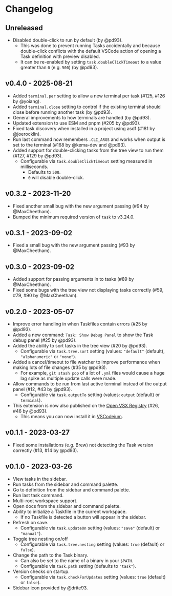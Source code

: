 # Changelog

## Unreleased

- Disabled double-click to run by default (by @pd93).
  - This was done to prevent running Tasks accidentally and because double-click
    conflicts with the default VSCode action of opening a Task definition with
    preview disabled.
  - It can be re-enabled by setting `task.doubleClickTimeout` to a value greater
    than `0` (e.g. `500`) (by @pd93).

## v0.4.0 - 2025-08-21

- Added `terminal.per` setting to allow a new terminal per task (#125, #126 by
  @yoiang).
- Added `terminal.close` setting to control if the existing terminal should
  close before running another task (by @pd93).
- General improvements to how terminals are handled (by @pd93).
- Updated extension to use ESM and pnpm (#205 by @pd93).
- Fixed task discovery when installed in a project using asdf (#181 by
  @joerocklin).
- Run last command now remembers `.CLI_ARGS` and works when output is set to the
  terminal (#168 by @kema-dev and @pd93).
- Added support for double-clicking tasks from the tree view to run them (#127,
  #129 by @pd93).
  - Configurable via `task.doubleClickTimeout` setting measured in milliseconds.
    - Defaults to `500`.
    - `0` will disable double-click.

## v0.3.2 - 2023-11-20

- Fixed another small bug with the new argument passing (#94 by @MaxCheetham).
- Bumped the minimum required version of `task` to v3.24.0.

## v0.3.1 - 2023-09-02

- Fixed a small bug with the new argument passing (#93 by @MaxCheetham).

## v0.3.0 - 2023-09-02

- Added support for passing arguments in to tasks (#89 by @MaxCheetham).
- Fixed some bugs with the tree view not displaying tasks correctly (#59, #79,
  #90 by @MaxCheetham).

## v0.2.0 - 2023-05-07

- Improve error handling in when Taskfiles contain errors (#25 by @pd93).
- Added a new command: `Task: Show Debug Panel` to show the Task debug panel
  (#25 by @pd93).
- Added the ability to sort tasks in the tree view (#20 by @pd93).
  - Configurable via `task.tree.sort` setting (values: `"default"` (default),
    `"alphanumeric"` or `"none"`).
- Added a cancel/timeout to file watcher to improve performance when making lots
  of file changes (#35 by @pd93).
  - For example, `git stash pop` of a lot of `.yml` files would cause a huge lag
    spike as multiple update calls were made.
- Allow commands to be run from last active terminal instead of the output panel
  (#12, #43 by @pd93).
  - Configurable via `task.outputTo` setting (values: `output` (default) or
    `terminal`).
- This extension is now also published on the
  [Open VSX Registry](https://open-vsx.org/extension/task/vscode-task) (#26, #46
  by @pd93).
  - This means you can now install it in [VSCodeium](https://vscodium.com/).

## v0.1.1 - 2023-03-27

- Fixed some installations (e.g. Brew) not detecting the Task version correctly
  (#13, #14 by @pd93).

## v0.1.0 - 2023-03-26

- View tasks in the sidebar.
- Run tasks from the sidebar and command palette.
- Go to definition from the sidebar and command palette.
- Run last task command.
- Multi-root workspace support.
- Open docs from the sidebar and command palette.
- Ability to initialize a Taskfile in the current workspace.
  - If no Taskfile is detected a button will appear in the sidebar.
- Refresh on save.
  - Configurable via `task.updateOn` setting (values: `"save"` (default) or
    `"manual"`).
- Toggle tree nesting on/off
  - Configurable via `task.tree.nesting` setting (values: `true` (default) or
    `false`).
- Change the path to the Task binary.
  - Can also be set to the name of a binary in your `$PATH`.
  - Configurable via `task.path` setting (defaults to `"task"`).
- Version checks on startup.
  - Configurable via `task.checkForUpdates` setting (values: `true` (default) or
    `false`).
- Sidebar icon provided by @drite93.
